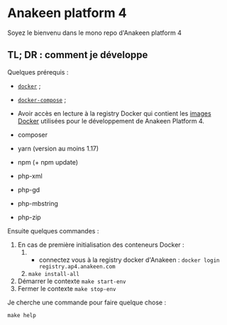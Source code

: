 # Anakeen platform 4

Soyez le bienvenu dans le mono repo d'Anakeen platform 4

## TL; DR : comment je développe

Quelques prérequis :

- [`docker`](https://docs.docker.com/install/linux/docker-ce/ubuntu/) ;
- [`docker-compose`](https://docs.docker.com/compose/install/) ;
- Avoir accès en lecture à la registry Docker qui contient les [images Docker](`https://registry.ap4.anakeen.com/`) utilisées pour le développement de Anakeen Platform 4.

- composer
- yarn (version au moins 1.17)
- npm (+ npm update)
- php-xml
- php-gd
- php-mbstring
- php-zip

Ensuite quelques commandes :

1.  En cas de première initialisation des conteneurs Docker :
    1. - connectez vous à la registry docker d'Anakeen : `docker login registry.ap4.anakeen.com`
    1. `make install-all`
1.  Démarrer le contexte `make start-env`
1.  Fermer le contexte `make stop-env`

Je cherche une commande pour faire quelque chose :

`make help`
